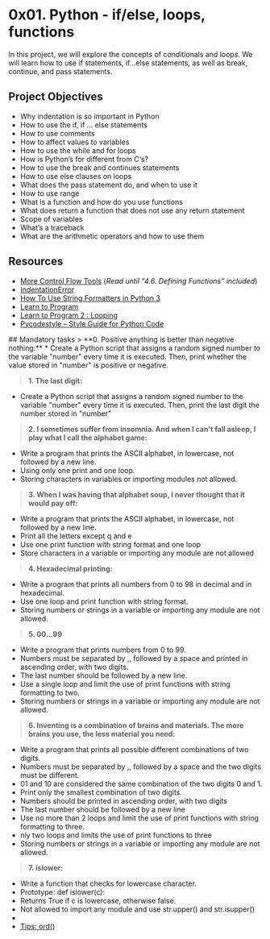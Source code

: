 # 0x01. Python - if/else, loops, functions
In this project, we will explore the concepts of conditionals and loops. We will learn how to use if statements, if...else statements, as well as break, continue, and pass statements.
## Project Objectives
- Why indentation is so important in Python
- How to use the if, if ... else statements
- How to use comments
- How to affect values to variables
- How to use the while and for loops
- How is Python’s for different from C‘s?
- How to use the break and continues statements
- How to use else clauses on loops
- What does the pass statement do, and when to use it
- How to use range
- What is a function and how do you use functions
- What does return a function that does not use any return statement
- Scope of variables
- What’s a traceback
- What are the arithmetic operators and how to use them

## Resources
<ul>
<li><a href="https://docs.python.org/3/tutorial/controlflow.html" title="More Control Flow Tools" target="_blank">More Control Flow Tools</a> (<em>Read until “4.6. Defining Functions” included</em>)</li>
<li><a href="https://www.youtube.com/watch?v=1QXOd2ZQs-Q" title="IndentationError" target="_blank">IndentationError</a> </li>
<li><a href="https://www.digitalocean.com/community/tutorials/how-to-use-string-formatters-in-python-3" title="How To Use String Formatters in Python 3" target="_blank">How To Use String Formatters in Python 3</a> </li>
<li><a href="https://www.youtube.com/playlist?list=PLGLfVvz_LVvTn3cK5e6LjhgGiSeVlIRwt" title="Learn to Program" target="_blank">Learn to Program</a> </li>
<li><a href="https://www.youtube.com/playlist?list=PLGLfVvz_LVvTn3cK5e6LjhgGiSeVlIRwt" title="Learn to Program 2 : Looping" target="_blank">Learn to Program 2 : Looping</a> </li>
<li><a href="https://pypi.org/project/pycodestyle/" title="Pycodestyle -- Style Guide for Python Code" target="_blank">Pycodestyle – Style Guide for Python Code</a> </li>
</ul>
## Mandatory tasks
> **0. Positive anything is better than negative nothing:**
* Create a Python script that assigns a random signed number to the variable "number" every time it is executed. Then, print whether the value stored in "number" is positive or negative. 

> **1. The last digit:**
* Create a Python script that assigns a random signed number to the variable "number" every time it is executed. Then, print the last digit the number stored in "number" 

> **2. I sometimes suffer from insomnia. And when I can't fall asleep, I play what I call the alphabet game:**
* Write a program that prints the ASCII alphabet, in lowercase, not followed by a new line.
* Using only one print and one loop.
* Storing characters in variables or importing modules not allowed.

> **3. When I was having that alphabet soup, I never thought that it would pay off:**
* Write a program that prints the ASCII alphabet, in lowercase, not followed by a new line.
* Print all the letters except q and e
* Use one print function with string format and one loop
* Store characters in a variable or importing any module are not allowed

> **4. Hexadecimal printing:**
* Write a program that prints all numbers from 0 to 98 in decimal and in hexadecimal.
* Use one loop and print function with string format.
* Storing numbers or strings in a variable or importing any module are not allowed.

> **5. 00...99**
* Write a program that prints numbers from 0 to 99.
* Numbers must be separated by ,, followed by a space and printed in ascending order, with two digits.
* The last number should be followed by a new line.
* Use a single loop and limit the use of print functions with string formatting to two.
* Storing numbers or strings in a variable or importing any module are not allowed.

> **6. Inventing is a combination of brains and materials. The more brains you use, the less material you need:**
* Write a program that prints all possible different combinations of two digits.
* Numbers must be separated by ,, followed by a space and the two digits must be different.
* 01 and 10 are considered the same combination of the two digits 0 and 1.
* Print only the smallest combination of two digits.
* Numbers should be printed in ascending order, with two digits
* The last number should be followed by a new line
*  Use no more than 2 loops and limit the use of print functions with string formatting to three.
*  nly two loops and limits the use of print functions to three
*  Storing numbers or strings in a variable or importing any module are not allowed.

> **7. islower:**
* Write a function that checks for lowercase character.
* Prototype: def islower(c):
* Returns True if c is lowercase, otherwise false.
* Not allowed to import any module and use str.upper() and str.isupper()
* <li><a href="https://docs.python.org/3.4/library/functions.html?highlight=ord#ord" title="Learn to Program" target="_blank">Tips: ord()</a> </li>

